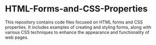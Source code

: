 # HTML-Forms-and-CSS-Properties

This repository contains code files focused on HTML forms and CSS properties. It includes examples of creating and styling forms, along with various CSS techniques to enhance the appearance and functionality of web pages. 
 
